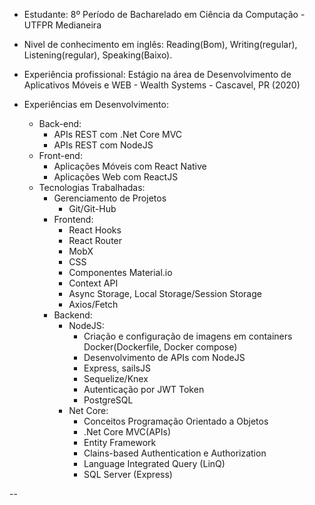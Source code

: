 - Estudante: 8º Período de Bacharelado em Ciência da Computação - UTFPR Medianeira

- Nivel de conhecimento em inglês: Reading(Bom), Writing(regular), Listening(regular), Speaking(Baixo). 

- Experiência profissional:
	  Estágio na área de Desenvolvimento de Aplicativos Móveis e WEB - Wealth Systems - Cascavel, PR (2020)

- Experiências em Desenvolvimento:
  * Back-end:
      * APIs REST com .Net Core MVC
      * APIs REST com NodeJS
  * Front-end:
      * Aplicações Móveis com React Native
      * Aplicações Web com ReactJS
  * Tecnologias Trabalhadas:
      * Gerenciamento de Projetos
          * Git/Git-Hub			
      * Frontend:
          * React Hooks
          * React Router
          * MobX
          * CSS
          * Componentes Material.io
          * Context API
          * Async Storage, Local Storage/Session Storage
          * Axios/Fetch
      * Backend:
          * NodeJS:  
              * Criação e configuração de imagens em containers Docker(Dockerfile, Docker compose)
              * Desenvolvimento de APIs com NodeJS
              * Express, sailsJS
              * Sequelize/Knex 
              * Autenticação por JWT Token
              * PostgreSQL
          * Net Core:  
              * Conceitos Programação Orientado a Objetos
              * .Net Core MVC(APIs)   
              * Entity Framework
              * Clains-based Authentication e Authorization
              * Language Integrated Query (LinQ)
              * SQL Server (Express)


--
